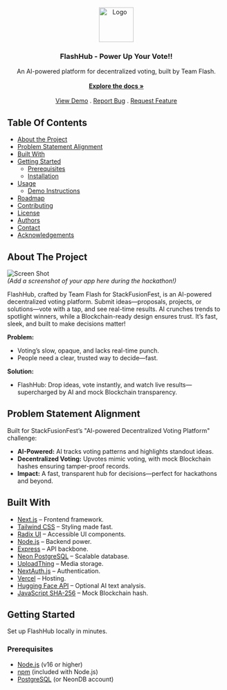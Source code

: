 <br/>
<p align="center">
  <a href="https://github.com/[YourGitHubUsername]/flashhub">
    <img src="https://i.ibb.co/m52brJKg/FlashHub.png" alt="Logo" width="80" height="80">
  </a>

  <h3 align="center">FlashHub - Power Up Your Vote!!</h3>

  <p align="center">
    An AI-powered platform for decentralized voting, built by Team Flash.  
    <br/>
    <br/>
    <a href="https://github.com/[YourGitHubUsername]/flashhub"><strong>Explore the docs »</strong></a>
    <br/>
    <br/>
    <a href="https://github.com/[YourGitHubUsername]/flashhub">View Demo</a>
    .
    <a href="https://github.com/[YourGitHubUsername]/flashhub/issues">Report Bug</a>
    .
    <a href="https://github.com/[YourGitHubUsername]/flashhub/issues">Request Feature</a>
  </p>
</p>

## Table Of Contents

* [About the Project](#about-the-project)
* [Problem Statement Alignment](#problem-statement-alignment)
* [Built With](#built-with)
* [Getting Started](#getting-started)
  * [Prerequisites](#prerequisites)
  * [Installation](#installation)
* [Usage](#usage)
  * [Demo Instructions](#demo-instructions)
* [Roadmap](#roadmap)
* [Contributing](#contributing)
* [License](#license)
* [Authors](#authors)
* [Contact](#contact)
* [Acknowledgements](#acknowledgements)

## About The Project

![Screen Shot](./public/images/flashhub-screenshot.png)  
*(Add a screenshot of your app here during the hackathon!)*

FlashHub, crafted by Team Flash for StackFusionFest, is an AI-powered decentralized voting platform. Submit ideas—proposals, projects, or solutions—vote with a tap, and see real-time results. AI crunches trends to spotlight winners, while a Blockchain-ready design ensures trust. It’s fast, sleek, and built to make decisions matter!

**Problem:**  
- Voting’s slow, opaque, and lacks real-time punch.  
- People need a clear, trusted way to decide—fast.

**Solution:**  
- FlashHub: Drop ideas, vote instantly, and watch live results—supercharged by AI and mock Blockchain transparency.

## Problem Statement Alignment

Built for StackFusionFest’s "AI-powered Decentralized Voting Platform" challenge:  
- **AI-Powered:** AI tracks voting patterns and highlights standout ideas.  
- **Decentralized Voting:** Upvotes mimic voting, with mock Blockchain hashes ensuring tamper-proof records.  
- **Impact:** A fast, transparent hub for decisions—perfect for hackathons and beyond.

## Built With

* [Next.js](https://nextjs.org/) – Frontend framework.  
* [Tailwind CSS](https://tailwindcss.com/) – Styling made fast.  
* [Radix UI](https://www.radix-ui.com/) – Accessible UI components.  
* [Node.js](https://nodejs.org/) – Backend power.  
* [Express](https://expressjs.com/) – API backbone.  
* [Neon PostgreSQL](https://neon.tech/) – Scalable database.  
* [UploadThing](https://uploadthing.com/) – Media storage.  
* [NextAuth.js](https://next-auth.js.org/) – Authentication.  
* [Vercel](https://vercel.com/) – Hosting.  
* [Hugging Face API](https://huggingface.co/) – Optional AI text analysis.  
* [JavaScript SHA-256](https://github.com/emn178/js-sha256) – Mock Blockchain hash.  

## Getting Started

Set up FlashHub locally in minutes.

### Prerequisites

- [Node.js](https://nodejs.org/) (v16 or higher)  
- [npm](https://www.npmjs.com/) (included with Node.js)  
- [PostgreSQL](https://www.postgresql.org/) (or NeonDB account)